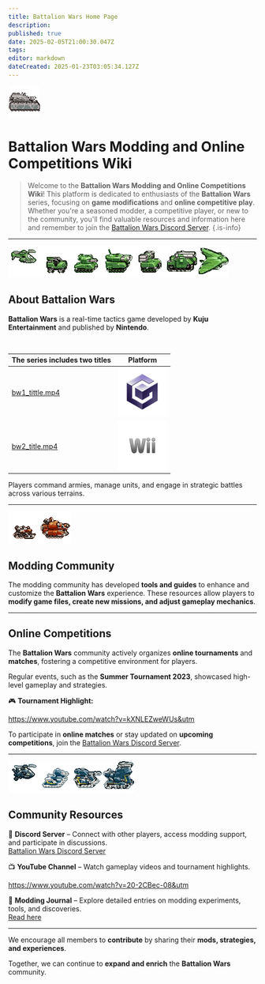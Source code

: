 ```yaml
---
title: Battalion Wars Home Page
description: 
published: true
date: 2025-02-05T21:00:30.047Z
tags: 
editor: markdown
dateCreated: 2025-01-23T03:05:34.127Z
---
```


![wf-kse-station_(2).gif](/wf-kse-station_(2).gif)

# Battalion Wars Modding and Online Competitions Wiki 

> Welcome to the **Battalion Wars Modding and Online Competitions Wiki**! This platform is dedicated to enthusiasts of the **Battalion Wars** series, focusing on **game modifications** and **online competitive play**. Whether you're a seasoned modder, a competitive player, or new to the community, you'll find valuable resources and information here and remember to join the [Battalion Wars Discord Server](https://discord.gg/aPvrTsDARJ).
{.is-info}

---
![wf-gunship.gif](/wf-gunship.gif)![wf-heavyrecon.gif](/wf-heavyrecon.gif)![icon_wf_ltnk01.dxt1.4108.0.255.2.16.0.gif](/icon_wf_ltnk01.dxt1.4108.0.255.2.16.0.gif)![icon_wf_htnk01.dxt1.4108.0.255.2.16.0.gif](/icon_wf_htnk01.dxt1.4108.0.255.2.16.0.gif)![wf-aatank.gif](/wf-aatank.gif)![wf-b-stationm.gif](/wf-b-stationm.gif)![wf-strato1.gif](/wf-strato1.gif)
## About Battalion Wars 

**Battalion Wars** is a real-time tactics game developed by **Kuju Entertainment** and published by **Nintendo**.

<br>

| The series includes two titles | Platform |
|---|---|
| [bw1_tittle.mp4](/bw1_tittle.mp4) | ![gclogo-removebg-preview_(1).png](/gclogo-removebg-preview_(1).png) |
| [bw2_title.mp4](/bw2_title.mp4) | ![wiilogo-removebg-preview_(2).png](/wiilogo-removebg-preview_(2).png) |



Players command armies, manage units, and engage in strategic battles across various terrains.

---
![icon_t_reco01.dxt1.4108.0.255.2.18.0.gif](/icon_t_reco01.dxt1.4108.0.255.2.18.0.gif)![icon_t_htnk01.dxt1.4108.0.255.2.24.0.gif](/icon_t_htnk01.dxt1.4108.0.255.2.24.0.gif)
## Modding Community

The modding community has developed **tools and guides** to enhance and customize the **Battalion Wars** experience. These resources allow players to **modify game files, create new missions, and adjust gameplay mechanics**.

---

## Online Competitions

The **Battalion Wars** community actively organizes **online tournaments** and **matches**, fostering a competitive environment for players.

Regular events, such as the **Summer Tournament 2023**, showcased high-level gameplay and strategies.

🎮 **Tournament Highlight:**

https://www.youtube.com/watch?v=kXNLEZweWUs&utm

To participate in **online matches** or stay updated on **upcoming competitions**, join the [Battalion Wars Discord Server](https://discord.gg/aPvrTsDARJ).

---
![xy-gunship.gif](/xy-gunship.gif)![icon_x_ltnk01.p8.4108.0.255.2.17.0.gif](/icon_x_ltnk01.p8.4108.0.255.2.17.0.gif)![icon_x_htnk01.dxt1.4108.0.255.2.17.0.gif](/icon_x_htnk01.dxt1.4108.0.255.2.17.0.gif)![icon_x_bsta01.dxt1.4108.0.255.2.22.0.gif](/icon_x_bsta01.dxt1.4108.0.255.2.22.0.gif)
## Community Resources

🔹 **Discord Server** – Connect with other players, access modding support, and participate in discussions.  
[Battalion Wars Discord Server](https://discord.gg/aPvrTsDARJ)

📺 **YouTube Channel** – Watch gameplay videos and tournament highlights.  

https://www.youtube.com/watch?v=20-2CBec-08&utm

📜 **Modding Journal** – Explore detailed entries on modding experiments, tools, and discoveries.  
[Read here](https://koopanique.neocities.org/video_games/battalion_wars-modding_journal)

---

We encourage all members to **contribute** by sharing their **mods, strategies, and experiences**.

Together, we can continue to **expand and enrich** the **Battalion Wars** community.